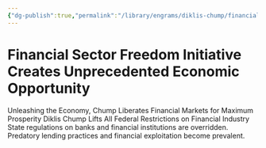 ```yaml
---
{"dg-publish":true,"permalink":"/library/engrams/diklis-chump/financial-sector-freedom-initiative-creates-unprecedented-economic-opportunity/","tags":["DC/Blue-States","DC/AS1"]}
---
```


# Financial Sector Freedom Initiative Creates Unprecedented Economic Opportunity
Unleashing the Economy, Chump Liberates Financial Markets for Maximum Prosperity
Diklis Chump Lifts All Federal Restrictions on Financial Industry
State regulations on banks and financial institutions are overridden.  
Predatory lending practices and financial exploitation become prevalent.
